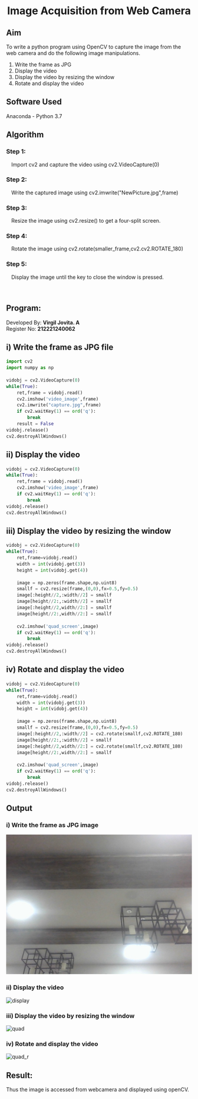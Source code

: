 # <p align="center">Image Acquisition from Web Camera</p>

## Aim
To write a python program using OpenCV to capture the image from the web camera and do the following image manipulations.
1. Write the frame as JPG 
2. Display the video 
3. Display the video by resizing the window
4. Rotate and display the video

## Software Used
Anaconda - Python 3.7

## Algorithm
### Step 1:
&emsp;Import cv2 and capture the video using cv2.VideoCapture(0)

### Step 2:
&emsp;Write the captured image using cv2.imwrite("NewPicture.jpg",frame)

### Step 3:
&emsp;Resize the image using cv2.resize() to get a four-split screen.

### Step 4:
&emsp;Rotate the image using cv2.rotate(smaller_frame,cv2.cv2.ROTATE_180)

### Step 5:
&emsp;Display the image until the key to close the window is pressed.
</br>
</br>
</br>
## Program:
Developed By: **Virgil Jovita. A**
</br>
Register No: **212221240062**

## i) Write the frame as JPG file
```py
import cv2
import numpy as np

vidobj = cv2.VideoCapture(0)
while(True):
    ret,frame = vidobj.read()
    cv2.imshow('video_image',frame)
    cv2.imwrite("capture.jpg",frame)
    if cv2.waitKey(1) == ord('q'):
        break
    result = False
vidobj.release()
cv2.destroyAllWindows()
```
## ii) Display the video
```py
vidobj = cv2.VideoCapture(0)
while(True):
    ret,frame = vidobj.read()
    cv2.imshow('video_image',frame)
    if cv2.waitKey(1) == ord('q'):
        break
vidobj.release()
cv2.destroyAllWindows()
```
## iii) Display the video by resizing the window
```py
vidobj = cv2.VideoCapture(0)
while(True):
    ret,frame=vidobj.read()
    width = int(vidobj.get(3))
    height = int(vidobj.get(4))
    
    image = np.zeros(frame.shape,np.uint8)
    smallf = cv2.resize(frame,(0,0),fx=0.5,fy=0.5)
    image[:height//2,:width//2] = smallf
    image[height//2:,:width//2] = smallf
    image[:height//2,width//2:] = smallf
    image[height//2:,width//2:] = smallf
    
    cv2.imshow('quad_screen',image)
    if cv2.waitKey(1) == ord('q'):
        break
vidobj.release()
cv2.destroyAllWindows()
```
## iv) Rotate and display the video
```py
vidobj = cv2.VideoCapture(0)
while(True):
    ret,frame=vidobj.read()
    width = int(vidobj.get(3))
    height = int(vidobj.get(4))
    
    image = np.zeros(frame.shape,np.uint8)
    smallf = cv2.resize(frame,(0,0),fx=0.5,fy=0.5)
    image[:height//2,:width//2] = cv2.rotate(smallf,cv2.ROTATE_180)
    image[height//2:,:width//2] = smallf
    image[:height//2,width//2:] = cv2.rotate(smallf,cv2.ROTATE_180)
    image[height//2:,width//2:] = smallf
    
    cv2.imshow('quad_screen',image)
    if cv2.waitKey(1) == ord('q'):
        break
vidobj.release()
cv2.destroyAllWindows()
```
## Output

### i) Write the frame as JPG image
![capture](./capture.jpg)

### ii) Display the video
![display](./display.jpg)

### iii) Display the video by resizing the window
![quad](./quad.jpg)

### iv) Rotate and display the video
![quad_r](./quad_rotate.jpg)

## Result:
Thus the image is accessed from webcamera and displayed using openCV.
